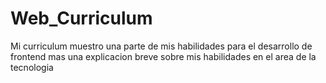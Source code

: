 # Web_Curriculum
Mi curriculum muestro una parte de mis habilidades para el desarrollo de frontend mas una explicacion breve sobre mis habilidades en el area de la tecnologia
